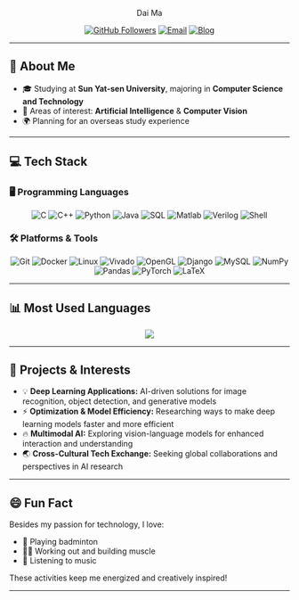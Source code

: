 <div align="center">
  
Dai Ma  

[![GitHub Followers](https://img.shields.io/github/followers/KDAIer?label=Follow&style=social)](https://github.com/KDAIer)
[![Email](https://img.shields.io/badge/Email-%20-brightgreen?style=social)](mailto:madai@mail2.sysu.edu.cn)
[![Blog](https://img.shields.io/badge/Blog-%20-blue?style=social)](https://kcarnival.cn)

</div>

---

## 🎯 About Me  

- 🎓 Studying at **Sun Yat-sen University**, majoring in **Computer Science and Technology**
- 🤖 Areas of interest: **Artificial Intelligence** & **Computer Vision**
- 🌍 Planning for an overseas study experience

---

## 💻 Tech Stack  

### 🖥️ Programming Languages  

<div align="center">

![C](https://img.shields.io/badge/-C-00599C?logo=c&logoColor=white)
![C++](https://img.shields.io/badge/-C++-00599C?logo=c%2b%2b&logoColor=white)
![Python](https://img.shields.io/badge/-Python-3776AB?logo=python&logoColor=white)
![Java](https://img.shields.io/badge/-Java-007396?logo=java&logoColor=white)
![SQL](https://img.shields.io/badge/-SQL-4479A1?logo=mysql&logoColor=white)
![Matlab](https://img.shields.io/badge/-Matlab-0076A8?logo=matlab&logoColor=white)
![Verilog](https://img.shields.io/badge/-Verilog-000?logo=verilog&logoColor=white)
![Shell](https://img.shields.io/badge/-Shell-4EAA25?logo=gnu-bash&logoColor=white)

</div>

### 🛠️ Platforms & Tools  

<div align="center">

![Git](https://img.shields.io/badge/-Git-F05032?logo=git&logoColor=white)
![Docker](https://img.shields.io/badge/-Docker-2496ED?logo=docker&logoColor=white)
![Linux](https://img.shields.io/badge/-Linux-FCC624?logo=linux&logoColor=black)
![Vivado](https://img.shields.io/badge/-Vivado-FF6F00?logo=xilinx&logoColor=white)
![OpenGL](https://img.shields.io/badge/-OpenGL-5586A4?logo=opengl&logoColor=white)
![Django](https://img.shields.io/badge/-Django-092E20?logo=django&logoColor=white)
![MySQL](https://img.shields.io/badge/-MySQL-4479A1?logo=mysql&logoColor=white)
![NumPy](https://img.shields.io/badge/-NumPy-013243?logo=numpy&logoColor=white)
![Pandas](https://img.shields.io/badge/-Pandas-150458?logo=pandas&logoColor=white)
![PyTorch](https://img.shields.io/badge/-PyTorch-EE4C2C?logo=pytorch&logoColor=white)
![LaTeX](https://img.shields.io/badge/-LaTeX-008080?logo=latex&logoColor=white)

</div>

---

## 📊 Most Used Languages  

<div align="center">

<a href="https://github.com/anuraghazra/github-readme-stats">
  <img src="https://github-readme-stats.vercel.app/api/top-langs/?username=KDAIer&layout=compact&langs_count=100&hide_border=true" />
</a>

</div>

---
<!--
## 📈 GitHub Stats  

<div align="center">

<a href="https://github.com/anuraghazra/github-readme-stats">
  <img src="https://github-readme-stats.vercel.app/api?username=KDAIer&show_icons=true&theme=react&hide_border=true" />
</a>

</div>

---

## 🐍 Contributions Graph Snake  

<div align="center">

<picture>
  <source media="(prefers-color-scheme: dark)" srcset="https://raw.githubusercontent.com/KDAIer/KDAIer/output/github-snake-dark.svg" />
  <source media="(prefers-color-scheme: light)" srcset="https://raw.githubusercontent.com/KDAIer/KDAIer/output/github-snake.svg" />
  <img alt="github-snake" src="https://raw.githubusercontent.com/KDAIer/KDAIer/output/github-snake.svg" />
</picture>

</div>

---
-->
## 🚀 Projects & Interests  

- 💡 **Deep Learning Applications:** AI-driven solutions for image recognition, object detection, and generative models  
- ⚡ **Optimization & Model Efficiency:** Researching ways to make deep learning models faster and more efficient  
- 🔥 **Multimodal AI:** Exploring vision-language models for enhanced interaction and understanding  
- 🌏 **Cross-Cultural Tech Exchange:** Seeking global collaborations and perspectives in AI research  

---

## 😄 Fun Fact  

Besides my passion for technology, I love:
- 🏸 Playing badminton
- 🏋️‍♂️ Working out and building muscle
- 🎵 Listening to music

These activities keep me energized and creatively inspired!

---

